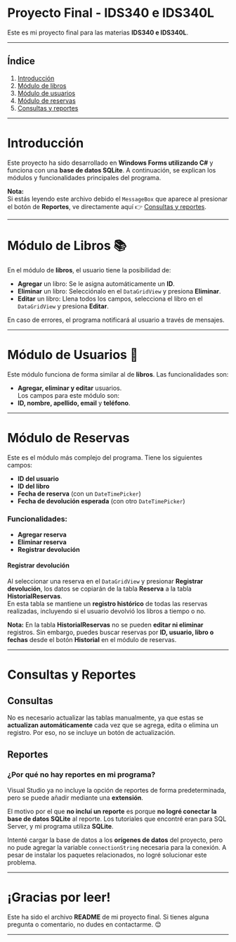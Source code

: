 # Proyecto Final - IDS340 e IDS340L

Este es mi proyecto final para las materias **IDS340 e IDS340L**.

---

## Índice  
1. [Introducción](#introducción)  
2. [Módulo de libros](#módulo-de-libros)  
3. [Módulo de usuarios](#módulo-de-usuarios)  
4. [Módulo de reservas](#módulo-de-reservas)  
5. [Consultas y reportes](#consultas-y-reportes)  

---

# Introducción  

Este proyecto ha sido desarrollado en **Windows Forms utilizando C#** y funciona con una **base de datos SQLite**. A continuación, se explican los módulos y funcionalidades principales del programa.

**Nota:**  
Si estás leyendo este archivo debido el `MessageBox` que aparece al presionar el botón de **Reportes**, ve directamente aquí 👉 [Consultas y reportes](#consultas-y-reportes).  

---

# Módulo de Libros 📚  

En el módulo de **libros**, el usuario tiene la posibilidad de:  
- **Agregar** un libro: Se le asigna automáticamente un **ID**.  
- **Eliminar** un libro: Selecciónalo en el `DataGridView` y presiona **Eliminar**.  
- **Editar** un libro: Llena todos los campos, selecciona el libro en el `DataGridView` y presiona **Editar**.  

En caso de errores, el programa notificará al usuario a través de mensajes.

---

# Módulo de Usuarios 🧙  

Este módulo funciona de forma similar al de **libros**. Las funcionalidades son:  
- **Agregar, eliminar y editar** usuarios.  
Los campos para este módulo son:  
- **ID, nombre, apellido, email** y **teléfono**.

---

# Módulo de Reservas  

Este es el módulo más complejo del programa. Tiene los siguientes campos:  
- **ID del usuario**  
- **ID del libro**  
- **Fecha de reserva** (con un `DateTimePicker`)  
- **Fecha de devolución esperada** (con otro `DateTimePicker`)  

### Funcionalidades:  
- **Agregar reserva**  
- **Eliminar reserva**  
- **Registrar devolución**

#### Registrar devolución  
Al seleccionar una reserva en el `DataGridView` y presionar **Registrar devolución**, los datos se copiarán de la tabla **Reserva** a la tabla **HistorialReservas**.  
En esta tabla se mantiene un **registro histórico** de todas las reservas realizadas, incluyendo si el usuario devolvió los libros a tiempo o no.  

**Nota:** En la tabla **HistorialReservas** no se pueden **editar ni eliminar** registros. Sin embargo, puedes buscar reservas por **ID, usuario, libro o fechas** desde el botón **Historial** en el módulo de reservas.

---

# Consultas y Reportes  

## Consultas  
No es necesario actualizar las tablas manualmente, ya que estas se **actualizan automáticamente** cada vez que se agrega, edita o elimina un registro. Por eso, no se incluye un botón de actualización.

## Reportes  
### ¿Por qué no hay reportes en mi programa?  

Visual Studio ya no incluye la opción de reportes de forma predeterminada, pero se puede añadir mediante una **extensión**.  

El motivo por el que **no incluí un reporte** es porque **no logré conectar la base de datos SQLite** al reporte. Los tutoriales que encontré eran para SQL Server, y mi programa utiliza **SQLite**.  

Intenté cargar la base de datos a los **orígenes de datos** del proyecto, pero no pude agregar la variable `connectionString` necesaria para la conexión. A pesar de instalar los paquetes relacionados, no logré solucionar este problema.

---

# ¡Gracias por leer!  

Este ha sido el archivo **README** de mi proyecto final. Si tienes alguna pregunta o comentario, no dudes en contactarme. 😊

---
